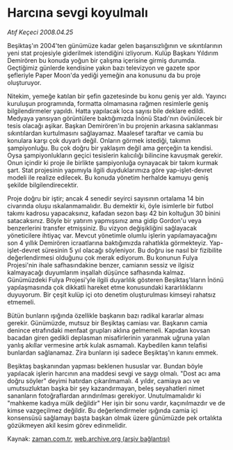 # Harcına sevgi koyulmalı

*Atıf Keçeci 2008.04.25*

<tr><td class="metin" colspan="2" style="padding-top: 20px; padding-left: 5px; padding-right: 10px;">Beşiktaş'ın 2004'ten günümüze kadar gelen başarısızlığının ve sıkıntılarının yeni stat projesiyle giderilmek istendiğini izliyorum. Kulüp Başkanı Yıldırım Demirören bu konuda yoğun bir çalışma içerisine girmiş durumda. Geçtiğimiz günlerde kendisine yakın bazı televizyon ve gazete spor şefleriyle Paper Moon'da yediği yemeğin ana konusunu da bu proje oluşturuyor.</td></tr><tr><td class="metin" colspan="2" style="padding-top: 20px; padding-left: 5px; padding-right: 10px;"><p>Nitekim, yemeğe katılan bir şefin gazetesinde bu konu geniş yer aldı. Yayıncı kuruluşun programında, formatta olmamasına rağmen resimlerle geniş bilgilendirmeler yapıldı. Hatta yapılacak loca sayısı bile deklare edildi. Medyaya yansıyan görüntülere baktığımızda İnönü Stadı'nın övünülecek bir tesis olacağı aşikar. Başkan Demirören'in bu projenin arkasına saklanması sıkıntılardan kurtulmasını sağlayamaz. Maalesef taraftar ve camia bu konulara karşı çok duyarlı değil. Onların görmek istediği, takımın şampiyonluğu. Bu çok doğru bir yaklaşım değil ama gerçeğin ta kendisi. Oysa şampiyonlukların geçici tesislerin kalıcılığı bilincine kavuşmak gerekir. Onun içindir ki proje ile birlikte şampiyonluğa oynayacak bir takım kurmak şart. Stat projesinin yapımıyla ilgili duyduklarımıza göre yap-işlet-devret modeli ile realize edilecek. Bu konuda yönetim herhalde kamuyu geniş şekilde bilgilendirecektir. 
<p>Proje doğru bir iştir; ancak 4 senedir seyirci sayısının ortalama 14 bin civarında oluşu ıskalanmamalıdır. Bu demektir ki, öyle isimlerle bir futbol takımı kadrosu yapacaksınız, kafadan sezon başı 42 bin koltuğun 30 binini satacaksınız. Böyle bir yatırım yapmışsınız ama gidip Gordon'u veya benzerlerini transfer etmişsiniz. Bu vizyon değişikliğini sağlayacak yöneticilere ihtiyaç var. Mevcut yönetimle olumlu işlerin yapılamayacağını son 4 yıllık Demirören icraatlarına baktığımızda rahatlıkla görmekteyiz. Yap-işlet-devret süresinin 5 yıl olacağı söyleniyor. Bu doğru ise nasıl bir fizibilite değerlendirmesi olduğunu çok merak ediyorum. Bu konunun Fulya Projesi'nin ihale safhasındakine benzer, camianın sessiz ve ilgisiz kalmayacağı duyumlarım inşallah düşünce safhasında kalmaz. Günümüzdeki Fulya Projesi'yle ilgili duyarlılık gösteren Beşiktaş'lıların İnönü yapılaşmasında çok dikkatli hareket etme konusundaki kararlılıklarını duyuyorum. Bir çeşit kulüp içi oto denetim oluşturulması kimseyi rahatsız etmemeli. 
<p>Bütün bunların ışığında özellikle başkanın bazı radikal kararlar alması gerekir. Günümüzde, mutsuz bir Beşiktaş camiası var. Başkanın camia denince etrafındaki menfaat grupları aklına gelmemeli. Kapıdan kovsan bacadan giren gedikli deplasman misafirlerinin yaranmak uğruna yalan yanlış akıllar vermesine artık kulak asmamalı. Kaybedilen kanın telafisi bunlardan sağlanamaz. Zira bunların işi sadece Beşiktaş'ın kanını emmek. 
<p>Beşiktaş başkanından yapması beklenen hususlar var. Bundan böyle yapılacak işlerin harcının ana maddesi sevgi ve saygı olmalı. "Dost acı ama doğru söyler" deyimi hatırdan çıkarılmamalı. 4 yıldır, camiaya acı ve umutsuzluktan başka bir şey kazandırmayan, beleş seyahatleri nimet sananların fotoğraflardan arındırılması gerekiyor. Unutulmamalıdır ki "mahkeme kadıya mülk değildir" Her işin bir sonu vardır, kaçınılmazdır ve de kimse vazgeçilmez değildir. Bu değerlendirmeler ışığında camia içi konsensüsü sağlamayı başta başkan olmak üzere günümüzde pek ortalıkta gözükmeyen akil kesim görev edinmelidir.<br/></p></p></p></p></td></tr>

Kaynak: [zaman.com.tr](http://zaman.com.tr/yazar.do?yazino=681065), [web.archive.org (arşiv bağlantısı)](http://web.archive.org/web/20080509113912/http://www.zaman.com.tr:80/yazar.do?yazino=681065)
